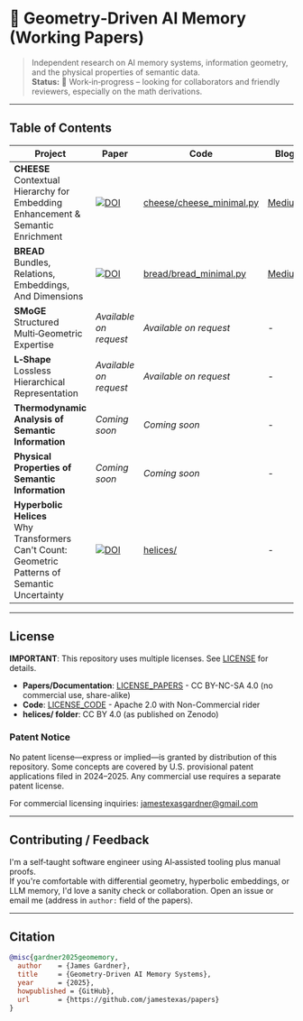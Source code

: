 # 🧠 Geometry‑Driven AI Memory (Working Papers)

> Independent research on AI memory systems, information geometry, and the physical properties of semantic data.  
> **Status:** 🚧 Work‑in‑progress – looking for collaborators and friendly reviewers, especially on the math derivations.

---

## Table of Contents

| Project | Paper | Code | Blog | Status |
|---------|-------|------|------|--------|
| **CHEESE** <br> Contextual Hierarchy for Embedding Enhancement & Semantic Enrichment | [![DOI](https://zenodo.org/badge/DOI/10.5281/zenodo.16064463.svg)](https://doi.org/10.5281/zenodo.16064463) | [cheese/cheese_minimal.py](cheese/cheese_minimal.py) | [Medium](https://jamestexas.medium.com/i-asked-ai-for-a-million-dollar-idea-it-gave-me-its-biggest-problem-memory-59b80f7c031b) | 📝 Draft (unpublished) |
| **BREAD** <br> Bundles, Relations, Embeddings, And Dimensions | [![DOI](https://zenodo.org/badge/DOI/10.5281/zenodo.16063916.svg)](https://doi.org/10.5281/zenodo.16063916) | [bread/bread_minimal.py](bread/bread_minimal.py) | [Medium](https://jamestexas.medium.com/bread-when-your-memory-system-needs-a-phd-in-mathematics-11ddc5ad4a32) | 📝 Draft (unpublished) |
| **SMoGE** <br> Structured Multi‑Geometric Expertise | _Available on request_ | _Available on request_ | - | 📝 Draft (private) |
| **L‑Shape** <br> Lossless Hierarchical Representation | _Available on request_ | _Available on request_ | - | 📝 Draft (private) |
| **Thermodynamic Analysis of Semantic Information** | _Coming soon_ | _Coming soon_ | - | 📝 Draft (private) |
| **Physical Properties of Semantic Information** | _Coming soon_ | _Coming soon_ | - | 📝 Draft (private) |
| **Hyperbolic Helices** <br> Why Transformers Can't Count: Geometric Patterns of Semantic Uncertainty | [![DOI](https://zenodo.org/badge/DOI/10.5281/zenodo.15983944.svg)](https://doi.org/10.5281/zenodo.15983944) | [helices/](helices/) | - | ✅ Published |

---

## License

**IMPORTANT**: This repository uses multiple licenses. See [LICENSE](LICENSE) for details.

- **Papers/Documentation**: [LICENSE_PAPERS](LICENSE_PAPERS) - CC BY-NC-SA 4.0 (no commercial use, share-alike)
- **Code**: [LICENSE_CODE](LICENSE_CODE) - Apache 2.0 with Non-Commercial rider
- **helices/ folder**: CC BY 4.0 (as published on Zenodo)

### Patent Notice
No patent license—express or implied—is granted by distribution of this repository. 
Some concepts are covered by U.S. provisional patent applications filed in 2024–2025. 
Any commercial use requires a separate patent license.

For commercial licensing inquiries: jamestexasgardner@gmail.com

---

## Contributing / Feedback

I'm a self‑taught software engineer using AI‑assisted tooling plus manual proofs.  
If you're comfortable with differential geometry, hyperbolic embeddings, or LLM memory,
I'd love a sanity check or collaboration. Open an issue or email me (address in
`author:` field of the papers).

---

## Citation

```bibtex
@misc{gardner2025geomemory,
  author    = {James Gardner},
  title     = {Geometry-Driven AI Memory Systems},
  year      = {2025},
  howpublished = {GitHub},
  url       = {https://github.com/jamestexas/papers}
}
```
